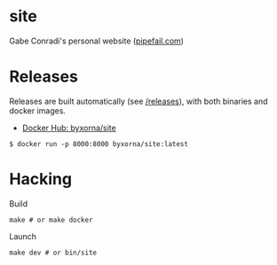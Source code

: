 site
====

Gabe Conradi's personal website ([pipefail.com](https://pipefail.com))

Releases
========

Releases are built automatically (see [/releases](https://github.com/byxorna/site/releases)), with both binaries and docker images.

- [Docker Hub: byxorna/site](https://hub.docker.com/repository/docker/byxorna/site)

```
$ docker run -p 8000:8000 byxorna/site:latest
```

Hacking
=====

Build

    make # or make docker

Launch

    make dev # or bin/site
